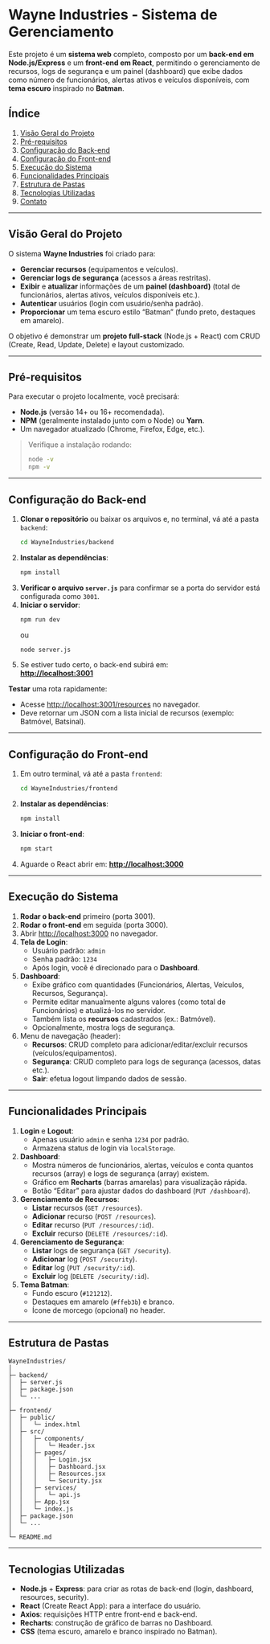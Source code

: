 # Wayne Industries - Sistema de Gerenciamento

Este projeto é um **sistema web** completo, composto por um **back-end em Node.js/Express** e um **front-end em React**, permitindo o gerenciamento de recursos, logs de segurança e um painel (dashboard) que exibe dados como número de funcionários, alertas ativos e veículos disponíveis, com **tema escuro** inspirado no **Batman**.

## Índice
1. [Visão Geral do Projeto](#visão-geral-do-projeto)  
2. [Pré-requisitos](#pré-requisitos)  
3. [Configuração do Back-end](#configuração-do-back-end)  
4. [Configuração do Front-end](#configuração-do-front-end)  
5. [Execução do Sistema](#execução-do-sistema)  
6. [Funcionalidades Principais](#funcionalidades-principais)  
7. [Estrutura de Pastas](#estrutura-de-pastas)  
8. [Tecnologias Utilizadas](#tecnologias-utilizadas)  
9. [Contato](#contato)

---

## Visão Geral do Projeto
O sistema **Wayne Industries** foi criado para:
- **Gerenciar recursos** (equipamentos e veículos).
- **Gerenciar logs de segurança** (acessos a áreas restritas).
- **Exibir** e **atualizar** informações de um **painel (dashboard)** (total de funcionários, alertas ativos, veículos disponíveis etc.).
- **Autenticar** usuários (login com usuário/senha padrão).
- **Proporcionar** um tema escuro estilo “Batman” (fundo preto, destaques em amarelo).

O objetivo é demonstrar um **projeto full-stack** (Node.js + React) com CRUD (Create, Read, Update, Delete) e layout customizado.

---

## Pré-requisitos
Para executar o projeto localmente, você precisará:

- **Node.js** (versão 14+ ou 16+ recomendada).  
- **NPM** (geralmente instalado junto com o Node) ou **Yarn**.  
- Um navegador atualizado (Chrome, Firefox, Edge, etc.).

> Verifique a instalação rodando:  
> ```bash
> node -v
> npm -v
> ```

---

## Configuração do Back-end
1. **Clonar o repositório** ou baixar os arquivos e, no terminal, vá até a pasta `backend`:
   ```bash
   cd WayneIndustries/backend
   ```
2. **Instalar as dependências**:
   ```bash
   npm install
   ```
3. **Verificar o arquivo `server.js`** para confirmar se a porta do servidor está configurada como `3001`.
4. **Iniciar o servidor**:
   ```bash
   npm run dev
   ```
   ou
   ```bash
   node server.js
   ```
5. Se estiver tudo certo, o back-end subirá em:  
   **[http://localhost:3001](http://localhost:3001)**

**Testar** uma rota rapidamente:
- Acesse [http://localhost:3001/resources](http://localhost:3001/resources) no navegador.  
- Deve retornar um JSON com a lista inicial de recursos (exemplo: Batmóvel, Batsinal).

---

## Configuração do Front-end
1. Em outro terminal, vá até a pasta `frontend`:
   ```bash
   cd WayneIndustries/frontend
   ```
2. **Instalar as dependências**:
   ```bash
   npm install
   ```
3. **Iniciar o front-end**:
   ```bash
   npm start
   ```
4. Aguarde o React abrir em:
   **[http://localhost:3000](http://localhost:3000)**

---

## Execução do Sistema
1. **Rodar o back-end** primeiro (porta 3001).  
2. **Rodar o front-end** em seguida (porta 3000).  
3. Abrir [http://localhost:3000](http://localhost:3000) no navegador.  
4. **Tela de Login**:
   - Usuário padrão: `admin`
   - Senha padrão: `1234`
   - Após login, você é direcionado para o **Dashboard**.
5. **Dashboard**:
   - Exibe gráfico com quantidades (Funcionários, Alertas, Veículos, Recursos, Segurança).
   - Permite editar manualmente alguns valores (como total de Funcionários) e atualizá-los no servidor.
   - Também lista os **recursos** cadastrados (ex.: Batmóvel).
   - Opcionalmente, mostra logs de segurança.
6. Menu de navegação (header):
   - **Recursos**: CRUD completo para adicionar/editar/excluir recursos (veículos/equipamentos).
   - **Segurança**: CRUD completo para logs de segurança (acessos, datas etc.).
   - **Sair**: efetua logout limpando dados de sessão.

---

## Funcionalidades Principais
1. **Login** e **Logout**:
   - Apenas usuário `admin` e senha `1234` por padrão.
   - Armazena status de login via `localStorage`.
2. **Dashboard**:
   - Mostra números de funcionários, alertas, veículos e conta quantos recursos (array) e logs de segurança (array) existem.
   - Gráfico em **Recharts** (barras amarelas) para visualização rápida.
   - Botão “Editar” para ajustar dados do dashboard (`PUT /dashboard`).
3. **Gerenciamento de Recursos**:
   - **Listar** recursos (`GET /resources`).
   - **Adicionar** recurso (`POST /resources`).
   - **Editar** recurso (`PUT /resources/:id`).
   - **Excluir** recurso (`DELETE /resources/:id`).
4. **Gerenciamento de Segurança**:
   - **Listar** logs de segurança (`GET /security`).
   - **Adicionar** log (`POST /security`).
   - **Editar** log (`PUT /security/:id`).
   - **Excluir** log (`DELETE /security/:id`).
5. **Tema Batman**:
   - Fundo escuro (`#121212`).
   - Destaques em amarelo (`#ffeb3b`) e branco.
   - Ícone de morcego (opcional) no header.

---

## Estrutura de Pastas
```
WayneIndustries/
│
├─ backend/
│  ├─ server.js            
│  ├─ package.json         
│  └─ ...                 
│
├─ frontend/
│  ├─ public/
│  │   └─ index.html
│  ├─ src/
│  │   ├─ components/
│  │   │   └─ Header.jsx   
│  │   ├─ pages/
│  │   │   ├─ Login.jsx
│  │   │   ├─ Dashboard.jsx
│  │   │   ├─ Resources.jsx
│  │   │   └─ Security.jsx
│  │   ├─ services/
│  │   │   └─ api.js       
│  │   ├─ App.jsx
│  │   └─ index.js
│  ├─ package.json
│  └─ ...
│
└─ README.md               
```

---

## Tecnologias Utilizadas
- **Node.js** + **Express**: para criar as rotas de back-end (login, dashboard, resources, security).  
- **React** (Create React App): para a interface do usuário.  
- **Axios**: requisições HTTP entre front-end e back-end.  
- **Recharts**: construção de gráfico de barras no Dashboard.  
- **CSS** (tema escuro, amarelo e branco inspirado no Batman).
